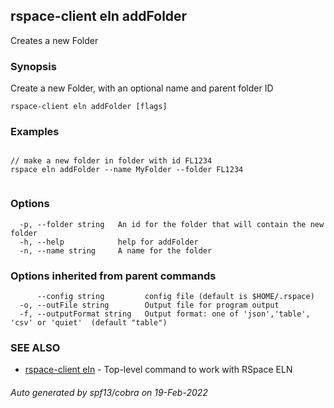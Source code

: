 ## rspace-client eln addFolder

Creates a new Folder

### Synopsis


Create a new Folder, with an optional name and parent folder ID
	

```
rspace-client eln addFolder [flags]
```

### Examples

```

// make a new folder in folder with id FL1234
rspace eln addFolder --name MyFolder --folder FL1234
	
```

### Options

```
  -p, --folder string   An id for the folder that will contain the new folder
  -h, --help            help for addFolder
  -n, --name string     A name for the folder
```

### Options inherited from parent commands

```
      --config string         config file (default is $HOME/.rspace)
  -o, --outFile string        Output file for program output
  -f, --outputFormat string   Output format: one of 'json','table', 'csv' or 'quiet'  (default "table")
```

### SEE ALSO

* [rspace-client eln](rspace-client_eln.md)	 - Top-level command to work with RSpace ELN

###### Auto generated by spf13/cobra on 19-Feb-2022

